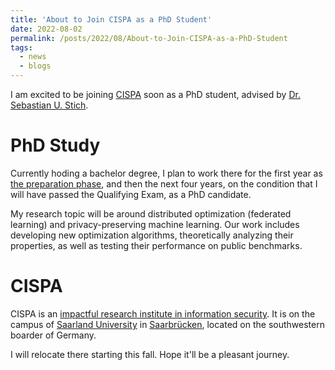 ```yaml
---
title: 'About to Join CISPA as a PhD Student'
date: 2022-08-02
permalink: /posts/2022/08/About-to-Join-CISPA-as-a-PhD-Student
tags:
  - news
  - blogs
---
```


I am excited to be joining [CISPA](https://cispa.de/en) soon as a PhD student, advised by [Dr. Sebastian U. Stich](https://sstich.ch).

PhD Study
======
Currently hoding a bachelor degree, I plan to work there for the first year as [the preparation phase](https://www.graduateschool-computerscience.de/preparatory-phase/), and then the next four years, on the condition that I will have passed the Qualifying Exam, as a PhD candidate. 

My research topic will be around distributed optimization (federated learning) and privacy-preserving machine learning. Our work includes developing new optimization algorithms, theoretically analyzing their properties, as well as testing their performance on public benchmarks. 

CISPA
======
CISPA is an [impactful research institute in information security](https://csrankings.org/#/index?sec&world). It is on the campus of [Saarland University](https://www.uni-saarland.de/en/home.html) in [Saarbrücken](https://www.google.de/maps/place/Saarbr%C3%BCcken,+Germany), located on the southwestern boarder of Germany. 

I will relocate there starting this fall. Hope it'll be a pleasant journey.

